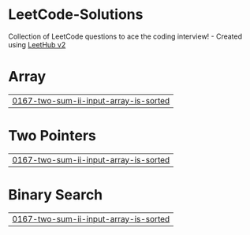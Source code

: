 # LeetCode-Solutions
Collection of LeetCode questions to ace the coding interview! - Created using [LeetHub v2](https://github.com/arunbhardwaj/LeetHub-2.0)


# Array
|  |
| ------- |
| [0167-two-sum-ii-input-array-is-sorted](https://github.com/Harshit-BCS/LeetCode-Solutions/tree/master/0167-two-sum-ii-input-array-is-sorted) |
# Two Pointers
|  |
| ------- |
| [0167-two-sum-ii-input-array-is-sorted](https://github.com/Harshit-BCS/LeetCode-Solutions/tree/master/0167-two-sum-ii-input-array-is-sorted) |
# Binary Search
|  |
| ------- |
| [0167-two-sum-ii-input-array-is-sorted](https://github.com/Harshit-BCS/LeetCode-Solutions/tree/master/0167-two-sum-ii-input-array-is-sorted) |